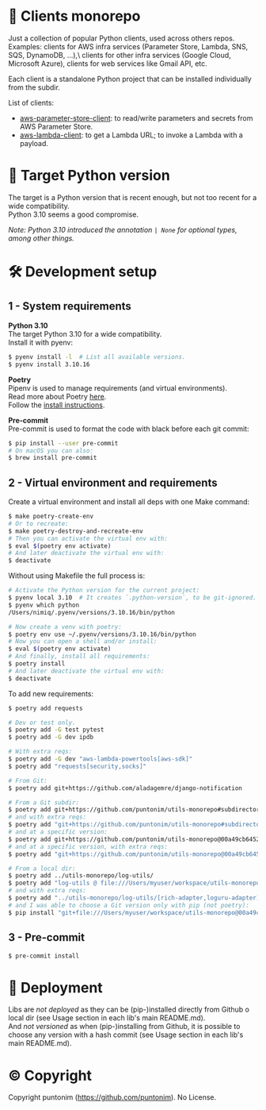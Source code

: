 **💈 Clients monorepo**
========================

Just a collection of popular Python clients, used across others repos.\
Examples: clients for AWS infra services (Parameter Store, Lambda, SNS, SQS, DynamoDB, 
 ...),\ clients for other infra services (Google Cloud, Microsoft Azure), clients for
 web services like Gmail API, etc.

Each client is a standalone Python project that can be installed individually 
 from the subdir.

List of clients:
 - [aws-parameter-store-client](aws-parameter-store-client): to read/write parameters 
    and secrets from AWS Parameter Store. 
 - [aws-lambda-client](aws-lambda-client): to get a Lambda URL; to invoke a Lambda with
    a payload.


🎯 Target Python version
=========================

The target is a Python version that is recent enough, but not too recent for a wide
 compatibility.\
Python 3.10 seems a good compromise.

*Note: Python 3.10 introduced the annotation `| None` for optional types, among other things.*


🛠️ Development setup
====================

1 - System requirements
----------------------

**Python 3.10**\
The target Python 3.10 for a wide compatibility.\
Install it with pyenv:
```sh
$ pyenv install -l  # List all available versions.
$ pyenv install 3.10.16
```

**Poetry**\
Pipenv is used to manage requirements (and virtual environments).\
Read more about Poetry [here](https://python-poetry.org/). \
Follow the [install instructions](https://python-poetry.org/docs/#osx--linux--bashonwindows-install-instructions).

**Pre-commit**\
Pre-commit is used to format the code with black before each git commit:
```sh
$ pip install --user pre-commit
# On macOS you can also:
$ brew install pre-commit
```

2 - Virtual environment and requirements
----------------------------------------

Create a virtual environment and install all deps with one Make command:
```sh
$ make poetry-create-env
# Or to recreate:
$ make poetry-destroy-and-recreate-env
# Then you can activate the virtual env with:
$ eval $(poetry env activate)
# And later deactivate the virtual env with:
$ deactivate
```

Without using Makefile the full process is:
```sh
# Activate the Python version for the current project:
$ pyenv local 3.10  # It creates `.python-version`, to be git-ignored.
$ pyenv which python
/Users/nimiq/.pyenv/versions/3.10.16/bin/python

# Now create a venv with poetry:
$ poetry env use ~/.pyenv/versions/3.10.16/bin/python
# Now you can open a shell and/or install:
$ eval $(poetry env activate)
# And finally, install all requirements:
$ poetry install
# And later deactivate the virtual env with:
$ deactivate
```

To add new requirements:
```sh
$ poetry add requests

# Dev or test only.
$ poetry add -G test pytest
$ poetry add -G dev ipdb

# With extra reqs:
$ poetry add -G dev "aws-lambda-powertools[aws-sdk]"
$ poetry add "requests[security,socks]"

# From Git:
$ poetry add git+https://github.com/aladagemre/django-notification

# From a Git subdir:
$ poetry add git+https://github.com/puntonim/utils-monorepo#subdirectory=log-utils
# and with extra reqs:
$ poetry add "git+https://github.com/puntonim/utils-monorepo#subdirectory=log-utils[rich-adapter,loguru-adapter]"
# and at a specific version:
$ poetry add git+https://github.com/puntonim/utils-monorepo@00a49cb64524df19bf55ab5c7c1aaf4c09e92360#subdirectory=log-utils
# and at a specific version, with extra reqs:
$ poetry add "git+https://github.com/puntonim/utils-monorepo@00a49cb64524df19bf55ab5c7c1aaf4c09e92360#subdirectory=log-utils[rich-adapter,loguru-adapter]"

# From a local dir:
$ poetry add ../utils-monorepo/log-utils/
$ poetry add "log-utils @ file:///Users/myuser/workspace/utils-monorepo/log-utils/"
# and with extra reqs:
$ poetry add "../utils-monorepo/log-utils/[rich-adapter,loguru-adapter]"
# and I was able to choose a Git version only with pip (not poetry):
$ pip install "git+file:///Users/myuser/workspace/utils-monorepo@00a49cb64524df19bf55ab5c7c1aaf4c09e92360#subdirectory=log-utils" 
```


3 - Pre-commit
--------------

```sh
$ pre-commit install
```


🚀 Deployment
=============

Libs are *not deployed* as they can be (pip-)installed directly from Github o local dir 
 (see Usage section in each lib's main README.md).\
And *not versioned* as when (pip-)installing from Github, it is possible to choose
 any version with a hash commit (see Usage section in each lib's main README.md).


©️ Copyright
=============

Copyright puntonim (https://github.com/puntonim). No License.
